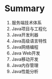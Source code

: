 # Summary


1. 服务端技术体系
2. Java项目与工程化
3. Java开发利器
4. Java高级语言特性
5. Java网络编程
6. Java Web开发
7. Java移动开发
8. Java内存管理
9. Java性能分析
